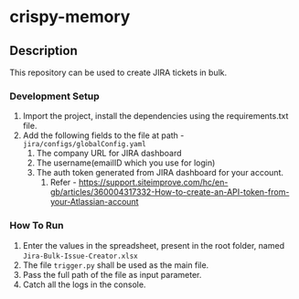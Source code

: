 # crispy-memory

## Description 
This repository can be used to create JIRA tickets in bulk.

### Development Setup
1. Import the project, install the dependencies using the requirements.txt file.
1. Add the following fields to the file at path - `jira/configs/globalConfig.yaml`
    1. The company URL for JIRA dashboard
    1. The username(emailID which you use for login)
    1. The auth token generated from JIRA dashboard for your account. 
        1. Refer - https://support.siteimprove.com/hc/en-gb/articles/360004317332-How-to-create-an-API-token-from-your-Atlassian-account

### How To Run
1. Enter the values in the spreadsheet, present in the root folder, named `Jira-Bulk-Issue-Creator.xlsx`
1. The file `trigger.py` shall be used as the main file.
1. Pass the full path of the file as input parameter.
1. Catch all the logs in the console.
